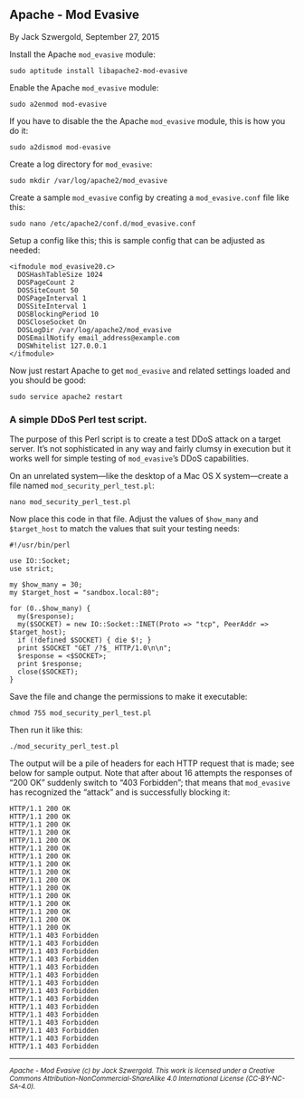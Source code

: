 ## Apache - Mod Evasive

By Jack Szwergold, September 27, 2015

Install the Apache `mod_evasive` module:

    sudo aptitude install libapache2-mod-evasive

Enable the Apache `mod_evasive` module:

    sudo a2enmod mod-evasive

If you have to disable the the Apache `mod_evasive` module, this is how you do it:

    sudo a2dismod mod-evasive

Create a log directory for `mod_evasive`:

    sudo mkdir /var/log/apache2/mod_evasive

Create a sample `mod_evasive` config by creating a `mod_evasive.conf` file like this:

	sudo nano /etc/apache2/conf.d/mod_evasive.conf

Setup a config like this; this is sample config that can be adjusted as needed:

	<ifmodule mod_evasive20.c>
	  DOSHashTableSize 1024
	  DOSPageCount 2
	  DOSSiteCount 50
	  DOSPageInterval 1
	  DOSSiteInterval 1
	  DOSBlockingPeriod 10
	  DOSCloseSocket On
	  DOSLogDir /var/log/apache2/mod_evasive
	  DOSEmailNotify email_address@example.com
	  DOSWhitelist 127.0.0.1
	</ifmodule>

Now just restart Apache to get `mod_evasive` and related settings loaded and you should be good:

	sudo service apache2 restart

### A simple DDoS Perl test script.

The purpose of this Perl script is to create a test DDoS attack on a target server. It’s not sophisticated in any way and fairly clumsy in execution but it works well for simple testing of `mod_evasive`’s DDoS capabilities.

On an unrelated system—like the desktop of a Mac OS X system—create a file named `mod_security_perl_test.pl`:

    nano mod_security_perl_test.pl

Now place this code in that file. Adjust the values of `$how_many` and `$target_host` to match the values that suit your testing needs:

	#!/usr/bin/perl
	
	use IO::Socket;
	use strict;
	
	my $how_many = 30;
	my $target_host = "sandbox.local:80";
	
	for (0..$how_many) {
	  my($response);
	  my($SOCKET) = new IO::Socket::INET(Proto => "tcp", PeerAddr => $target_host);
	  if (!defined $SOCKET) { die $!; }
	  print $SOCKET "GET /?$_ HTTP/1.0\n\n";
	  $response = <$SOCKET>;
	  print $response;
	  close($SOCKET);
	}

Save the file and change the permissions to make it executable:

    chmod 755 mod_security_perl_test.pl

Then run it like this:

    ./mod_security_perl_test.pl

The output will be a pile of headers for each HTTP request that is made; see below for sample output. Note that after about 16 attempts the responses of “200 OK” suddenly switch to “403 Forbidden”; that means that `mod_evasive` has recognized the “attack” and is successfully blocking it:

	HTTP/1.1 200 OK
	HTTP/1.1 200 OK
	HTTP/1.1 200 OK
	HTTP/1.1 200 OK
	HTTP/1.1 200 OK
	HTTP/1.1 200 OK
	HTTP/1.1 200 OK
	HTTP/1.1 200 OK
	HTTP/1.1 200 OK
	HTTP/1.1 200 OK
	HTTP/1.1 200 OK
	HTTP/1.1 200 OK
	HTTP/1.1 200 OK
	HTTP/1.1 200 OK
	HTTP/1.1 200 OK
	HTTP/1.1 200 OK
	HTTP/1.1 403 Forbidden
	HTTP/1.1 403 Forbidden
	HTTP/1.1 403 Forbidden
	HTTP/1.1 403 Forbidden
	HTTP/1.1 403 Forbidden
	HTTP/1.1 403 Forbidden
	HTTP/1.1 403 Forbidden
	HTTP/1.1 403 Forbidden
	HTTP/1.1 403 Forbidden
	HTTP/1.1 403 Forbidden
	HTTP/1.1 403 Forbidden
	HTTP/1.1 403 Forbidden
	HTTP/1.1 403 Forbidden
	HTTP/1.1 403 Forbidden
	HTTP/1.1 403 Forbidden

***

<sup>*Apache - Mod Evasive (c) by Jack Szwergold. This work is licensed under a Creative Commons Attribution-NonCommercial-ShareAlike 4.0 International License (CC-BY-NC-SA-4.0).*</sup>